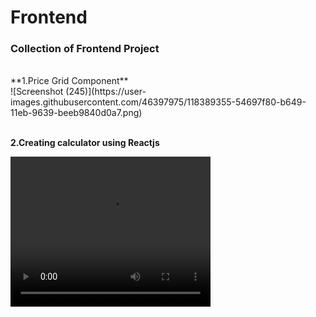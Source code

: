 # Frontend
### Collection of Frontend Project
<br/>
**1.Price Grid Component**
<br/>
![Screenshot (245)](https://user-images.githubusercontent.com/46397975/118389355-54697f80-b649-11eb-9639-beeb9840d0a7.png)

<br/>
<br/>

**2.Creating calculator using Reactjs**
<br/>

<video width="320" height="240" autoplay>
  <source src="https://user-images.githubusercontent.com/46397975/118389414-97c3ee00-b649-11eb-850e-25d9c01e1735.mp4" type="video/mp4">
</video>


